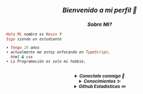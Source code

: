 <h2 align="center"><i><small>Bienvenido a mi perfil 👀</h2>
<h3 align="center">Sobre Mi?</h3>

```rb
Hola Mi nombre es Kevin Y
Sigo siendo un estudiante

• Tengo 20 años
• actualmente me estoy enfocando en TypeScript,
  html & css
• La Programación es solo mi hobbie.
```
<br>
<details align="center"><summary><b>Conectate conmigo 👋</b></summary><br>
<p align="center">
  <a href="https://instagram.com/07.5.01" target="_blank">
    <img src="https://img.shields.io/badge/instagram-%23E4405F.svg?&style=for-the-badge&logo=instagram&logoColor=white&color=071A2C" alt="Instagram"/>
  </a>
  <a href="https://wa.me/50768666666" target="_blank">
    <img src="https://img.shields.io/badge/youtube-%2312100E.svg?&style=for-the-badge&logo=youtube&logoColor=white&color=071A2C" alt="YouTube"/>
  </a>
</p>
<p align="center">
<a href="https://facebook.com/KevinXNL" target="_blank">
    <img src="https://img.shields.io/badge/facebook-%2312100E.svg?&style=for-the-badge&logo=facebook&logoColor=white&color=071A2C" alt="Facebook"/>
  </a>
</p>
</details>

<details align="center"><summary><b>Conocimientos ✨</b></summary><br>

<p align="center">
  <img alt="html" src="https://img.shields.io/badge/HTML-e34c26?style=for-the-badge&logo=html5&logoColor=white">
  <img alt="css" src="https://img.shields.io/badge/CSS-00000?style=for-the-badge&logo=css3">
  <img alt="javascript" src="https://img.shields.io/badge/JavaScript-000000?style=for-the-badge&logo=javascript">
  <img alt="python" src="https://img.shields.io/badge/Python-000000?style=for-the-badge&logo=python">
  <img alt="php" src="https://img.shields.io/badge/PHP-000000?style=for-the-badge&logo=php">
  <img alt="typescript" src="https://img.shields.io/badge/TypeScript-000000?style=for-the-badge&logo=typescript">
 </p>
</details>

<details align="center"><summary><b>Github Estadísticas 💤</b></summary><br>
  
<div align="center">
<a href="Kevxnl"><img src="https://komarev.com/ghpvc/?username=Kevxnl&label=Total%20Profile%20Visitor&color=071A2C&style=for-the-badge" alt="Kevxnl" /></a>
<br>
<a href="https://github.com/Kevxnl"><img src="https://github-readme-stats.vercel.app/api?username=Kevxnl&bg_color=071A2C&title_color=fff&text_color=fff&icon_color=fff&hide_border=true&show_icons=true" /></>
<a href="https://github.com/Kevxnl"><img src="https://github-readme-stats.vercel.app/api/top-langs?username=Azyansah&bg_color=071A2C&title_color=fff&text_color=fff&hide_border=true&show_icons=true&layout=compact" /></a>
<img src="https://github-readme-streak-stats.herokuapp.com/?user=Kevxnl&bg_color=071A2C" />
<a href="https://github.com/Kevxnl/github-profile-trophy"><img src="https://github-profile-trophy.vercel.app/?username=Kevxnl&theme=onedark" /></a>
</div>
</details>
